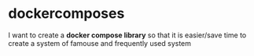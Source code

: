 # dockercomposes
I want to create a **docker compose library** so that it is easier/save time to create a system of famouse and frequently used system
